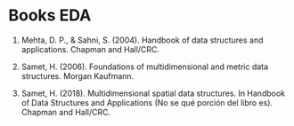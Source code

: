 # Books EDA

1. Mehta, D. P., & Sahni, S. (2004). Handbook of data structures and applications. Chapman and Hall/CRC.

2. Samet, H. (2006). Foundations of multidimensional and metric data structures. Morgan Kaufmann.

3. Samet, H. (2018). Multidimensional spatial data structures. In Handbook of Data Structures and Applications (No se qué porción del libro es). Chapman and Hall/CRC.
